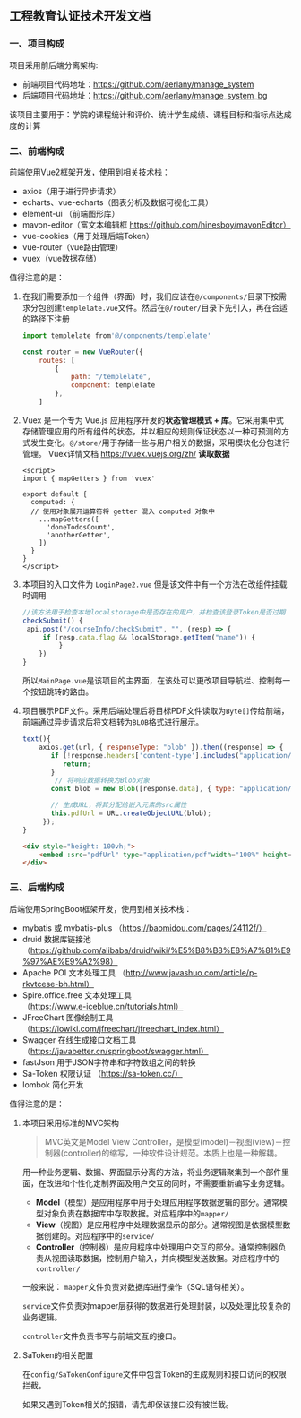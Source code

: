 ## 工程教育认证技术开发文档

### 一、项目构成

项目采用前后端分离架构:

- 前端项目代码地址：https://github.com/aerlany/manage_system
- 后端项目代码地址：https://github.com/aerlany/manage_system_bg

该项目主要用于：学院的课程统计和评价、统计学生成绩、课程目标和指标点达成度的计算

### 二、前端构成

前端使用Vue2框架开发，使用到相关技术栈：

- axios（用于进行异步请求）
- echarts、vue-echarts（图表分析及数据可视化工具）
- element-ui （前端图形库）
- mavon-editor（富文本编辑框 https://github.com/hinesboy/mavonEditor）
- vue-cookies（用于处理后端Token）
- vue-router（vue路由管理）
- vuex（vue数据存储）

值得注意的是：

1. 在我们需要添加一个组件（界面）时，我们应该在`@/components/`目录下按需求分包创建`templelate.vue`文件。然后在`@/router/`目录下先引入，再在合适的路径下注册

   ```js
   import templelate from'@/components/templelate'
   ```

   ```js
   const router = new VueRouter({
       routes: [
           {
               path: "/templelate",
               component: templelate
           },
       ]
   ```

2. Vuex  是一个专为 Vue.js 应用程序开发的**状态管理模式 + 库**。它采用集中式存储管理应用的所有组件的状态，并以相应的规则保证状态以一种可预测的方式发生变化。`@/store/`用于存储一些与用户相关的数据，采用模块化分包进行管理。
   Vuex详情文档 https://vuex.vuejs.org/zh/
   **读取数据**

   ```vue
   <script>
   import { mapGetters } from 'vuex'
   
   export default {
     computed: {
     // 使用对象展开运算符将 getter 混入 computed 对象中
       ...mapGetters([
         'doneTodosCount',
         'anotherGetter',
       ])
     }
   }
   </script>
   ```

3. 本项目的入口文件为 `LoginPage2.vue` 但是该文件中有一个方法在改组件挂载时调用

   ```js
   //该方法用于检查本地localstorage中是否存在的用户，并检查该登录Token是否过期 
   checkSubmit() {
   	api.post("/courseInfo/checkSubmit", "", (resp) => {
   		if (resp.data.flag && localStorage.getItem("name")) {					this.$router.push({ path: '/MainPage' });
            }
       })
   }
   ```

   所以`MainPage.vue`是该项目的主界面，在该处可以更改项目导航栏、控制每一个按钮跳转的路由。

4. 项目展示PDF文件。采用后端处理后将目标PDF文件读取为`Byte[]`传给前端，前端通过异步请求后将文档转为`BLOB`格式进行展示。

   ```js
   text(){
       axios.get(url, { responseType: "blob" }).then((response) => {         
          if (!response.headers['content-type'].includes("application/pdf")) {
             return;
          }
           // 将响应数据转换为Blob对象
          const blob = new Blob([response.data], { type: "application/pdf" });
   
          // 生成URL，将其分配给嵌入元素的src属性
          this.pdfUrl = URL.createObjectURL(blob);
        });
   }
   ```

   ```html
   <div style="height: 100vh;">
       <embed :src="pdfUrl" type="application/pdf"width="100%" height="100%" />
   </div>
   ```

### 三、后端构成

后端使用SpringBoot框架开发，使用到相关技术栈：

- mybatis 或 mybatis-plus （https://baomidou.com/pages/24112f/）
- druid 数据库链接池
  （https://github.com/alibaba/druid/wiki/%E5%B8%B8%E8%A7%81%E9%97%AE%E9%A2%98）
-  Apache POI 文本处理工具 （http://www.javashuo.com/article/p-rkvtcese-bh.html）
- Spire.office.free 文本处理工具 （https://www.e-iceblue.cn/tutorials.html）
- JFreeChart 图像绘制工具 （https://iowiki.com/jfreechart/jfreechart_index.html）
- Swagger 在线生成接口文档工具 （https://javabetter.cn/springboot/swagger.html）
- fastJson 用于JSON字符串和字符数组之间的转换
- Sa-Token 权限认证 （https://sa-token.cc/）
- lombok 简化开发

值得注意的是：

1. 本项目采用标准的MVC架构

   > MVC英文是Model View Controller，是模型(model)－视图(view)－控制器(controller)的缩写，一种软件设计规范。本质上也是一种解耦。

   用一种业务逻辑、数据、界面显示分离的方法，将业务逻辑聚集到一个部件里面，在改进和个性化定制界面及用户交互的同时，不需要重新编写业务逻辑。

   - **Model**（模型）是应用程序中用于处理应用程序数据逻辑的部分。通常模型对象负责在数据库中存取数据。对应程序中的`mapper/`
   - **View**（视图）是应用程序中处理数据显示的部分。通常视图是依据模型数据创建的。对应程序中的`service/`
   - **Controller**（控制器）是应用程序中处理用户交互的部分。通常控制器负责从视图读取数据，控制用户输入，并向模型发送数据。对应程序中的`controller/`

   一般来说：
   `mapper`文件负责对数据库进行操作（SQL语句相关）。

   `service`文件负责对mapper层获得的数据进行处理封装，以及处理比较复杂的业务逻辑。

   `controller`文件负责书写与前端交互的接口。

2. SaToken的相关配置

   在`config/SaTokenConfigure`文件中包含Token的生成规则和接口访问的权限拦截。

   如果又遇到Token相关的报错，请先却保该接口没有被拦截。